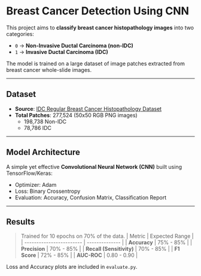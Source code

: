 # Breast Cancer Detection Using CNN

This project aims to **classify breast cancer histopathology images** into two categories:  
- `0` → **Non-Invasive Ductal Carcinoma (non-IDC)**  
- `1` → **Invasive Ductal Carcinoma (IDC)**  

The model is trained on a large dataset of image patches extracted from breast cancer whole-slide images.

---

## Dataset

- **Source**: [IDC Regular Breast Cancer Histopathology Dataset](https://www.kaggle.com/datasets/paultimothymooney/breast-histopathology-images)
- **Total Patches**: 277,524 (50x50 RGB PNG images)
  - 198,738 Non-IDC
  - 78,786 IDC

---

## Model Architecture

A simple yet effective **Convolutional Neural Network (CNN)** built using TensorFlow/Keras:


- Optimizer: Adam  
- Loss: Binary Crossentropy  
- Evaluation: Accuracy, Confusion Matrix, Classification Report

---

## Results

> Trained for 10 epochs on 70% of the data.
| Metric                   | Expected Range |
| ------------------------ | -------------- |
| **Accuracy**             | 75% - 85%      |
| **Precision**            | 70% - 85%      |
| **Recall (Sensitivity)** | 70% - 85%      |
| **F1 Score**             | 72% - 85%      |
| **AUC-ROC**              | 0.80 - 0.90    |


Loss and Accuracy plots are included in `evaluate.py`.

